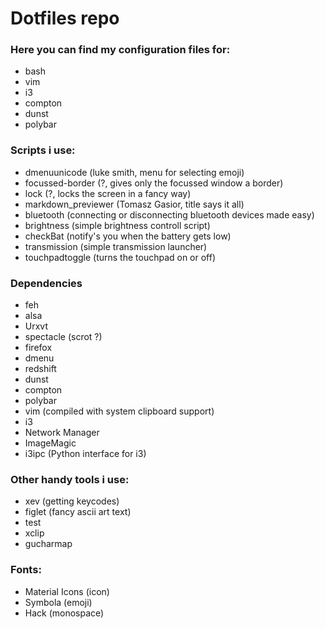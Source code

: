 # Dotfiles repo

### Here you can find my configuration files for:
- bash
- vim
- i3 
- compton
- dunst
- polybar

### Scripts i use:
- dmenuunicode (luke smith, menu for selecting emoji)
- focussed-border (?, gives only the focussed window a border)
- lock (?, locks the screen in a fancy way)
- markdown\_previewer (Tomasz Gasior, title says it all) 
-	bluetooth (connecting or disconnecting bluetooth devices made easy)
- brightness (simple brightness controll script)
- checkBat (notify's you when the battery gets low)
- transmission (simple transmission launcher)
- touchpadtoggle (turns the touchpad on or off)

### Dependencies
- feh
- alsa
- Urxvt
- spectacle (scrot ?)
- firefox
- dmenu
- redshift
- dunst
- compton
- polybar
- vim (compiled with system clipboard support)
- i3
- Network Manager
-	ImageMagic
- i3ipc (Python interface for i3)

### Other handy tools i use:
- xev (getting keycodes)
- figlet (fancy ascii art text)
- test
- xclip
- gucharmap

### Fonts:
- Material Icons (icon)
- Symbola (emoji)
- Hack (monospace)
